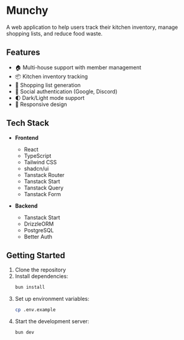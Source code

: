 # Munchy

A web application to help users track their kitchen inventory, manage shopping lists, and reduce food waste.

## Features

- 🏠 Multi-house support with member management
- 📦 Kitchen inventory tracking
- 🛒 Shopping list generation
- 🔐 Social authentication (Google, Discord)
- 🌓 Dark/Light mode support
- 📱 Responsive design

## Tech Stack

- **Frontend**
  - React
  - TypeScript
  - Tailwind CSS
  - shadcn/ui
  - Tanstack Router
  - Tanstack Start
  - Tanstack Query
  - Tanstack Form

- **Backend**
  - Tanstack Start
  - DrizzleORM
  - PostgreSQL
  - Better Auth


## Getting Started

1. Clone the repository
2. Install dependencies:
   ```bash
   bun install
   ```
3. Set up environment variables:
   ```bash
   cp .env.example
   ```
4. Start the development server:
   ```bash
   bun dev
   ```


